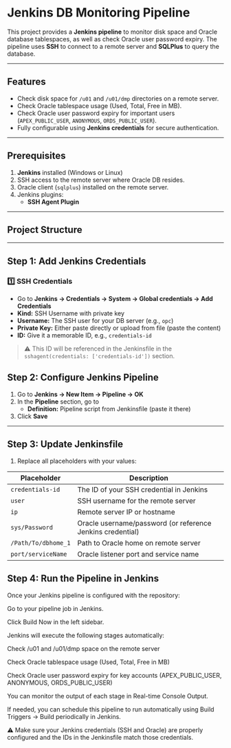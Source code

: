 # Jenkins DB Monitoring Pipeline

This project provides a **Jenkins pipeline** to monitor disk space and Oracle database tablespaces, as well as check Oracle user password expiry. The pipeline uses **SSH** to connect to a remote server and **SQLPlus** to query the database.

---

## **Features**

- Check disk space for `/u01` and `/u01/dmp` directories on a remote server.
- Check Oracle tablespace usage (Used, Total, Free in MB).
- Check Oracle user password expiry for important users (`APEX_PUBLIC_USER`, `ANONYMOUS`, `ORDS_PUBLIC_USER`).
- Fully configurable using **Jenkins credentials** for secure authentication.

---

## **Prerequisites**

1. **Jenkins** installed (Windows or Linux)  
2. SSH access to the remote server where Oracle DB resides.  
3. Oracle client (`sqlplus`) installed on the remote server.  
4. Jenkins plugins:  
   - **SSH Agent Plugin**  

---

## **Project Structure**




---

## **Step 1: Add Jenkins Credentials**

### 1️⃣ SSH Credentials

- Go to **Jenkins → Credentials → System → Global credentials → Add Credentials**  
- **Kind:** SSH Username with private key  
- **Username:** The SSH user for your DB server (e.g., `opc`)  
- **Private Key:** Either paste directly or upload from file (paste the content) 
- **ID:** Give it a memorable ID, e.g., `credentials-id`  

> ⚠️ This ID will be referenced in the Jenkinsfile in the `sshagent(credentials: ['credentials-id'])` section.




## **Step 2: Configure Jenkins Pipeline**

1. Go to **Jenkins → New Item → Pipeline → OK**  
2. In the **Pipeline** section, go to 
   - **Definition:** Pipeline script from Jenkinsfile (paste it there) 
3. Click **Save**

---

## **Step 3: Update Jenkinsfile**

1. Replace all placeholders with your values:  

| Placeholder          | Description |
|---------------------|-------------|
| `credentials-id`     | The ID of your SSH credential in Jenkins |
| `user`               | SSH username for the remote server |
| `ip`                 | Remote server IP or hostname |
| `sys/Password`       | Oracle username/password (or reference Jenkins credential) |
| `/Path/To/dbhome_1`  | Path to Oracle home on remote server |
| `port/serviceName`   | Oracle listener port and service name |


## **Step 4: Run the Pipeline in Jenkins**

Once your Jenkins pipeline is configured with the repository:

Go to your pipeline job in Jenkins.

Click Build Now in the left sidebar.

Jenkins will execute the following stages automatically:

Check /u01 and /u01/dmp space on the remote server

Check Oracle tablespace usage (Used, Total, Free in MB)

Check Oracle user password expiry for key accounts (APEX_PUBLIC_USER, ANONYMOUS, ORDS_PUBLIC_USER)

You can monitor the output of each stage in Real-time Console Output.

If needed, you can schedule this pipeline to run automatically using Build Triggers → Build periodically in Jenkins.

⚠️ Make sure your Jenkins credentials (SSH and Oracle) are properly configured and the IDs in the Jenkinsfile match those credentials.
